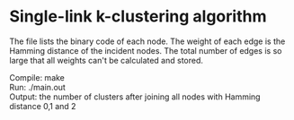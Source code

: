 # Single-link k-clustering algorithm

The file lists the binary code of each node. The weight of each edge is the Hamming distance of the incident nodes.
The total number of edges is so large that all weights can't be calculated and stored.  

Compile: make  
Run: ./main.out  
Output: the number of clusters after joining all nodes with Hamming distance 0,1 and 2
